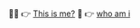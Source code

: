 🤵🏻 👉 <a href="https://johnmichealacera.com" target="_blank">This is me?</a>
🫠 👉 <a href="https://whoami-henna.vercel.app/" target="_blank">who am i</a>
